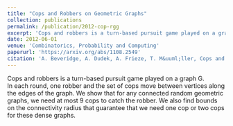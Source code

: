 ```yaml
---
title: "Cops and Robbers on Geometric Graphs"
collection: publications
permalink: /publication/2012-cop-rgg
excerpt: 'Cops and robbers is a turn-based pursuit game played on a graph G. In each round, one robber and the set of cops move between vertices along the edges of the graph. We show that for any connected random geometric graphs, we need at most 9 cops to catch the robber. We also find bounds on the connectivity radius that guarantee that we need one cop or two cops for these dense graphs.'
date: 2012-06-01
venue: 'Combinatorics, Probability and Computing'
paperurl: 'https://arxiv.org/abs/1108.2549'
citation: 'A. Beveridge, A. Dudek, A. Frieze, T. M&uuml;ller, Cops and Robbers on Geometric Graphs, Combinatorics, Probability and Computing, Vol. 21, No. 6, (2012), pp. 816-834.'
---
```


Cops and robbers is a turn-based pursuit game played on a graph G.  
In each round, one robber and the set of cops move between vertices along the edges of the graph. 
We show that for any connected random geometric graphs, we need at most 9 cops to catch the robber. 
We also find bounds on the connectivity radius that guarantee that we need one cop or two cops for these dense graphs. 
